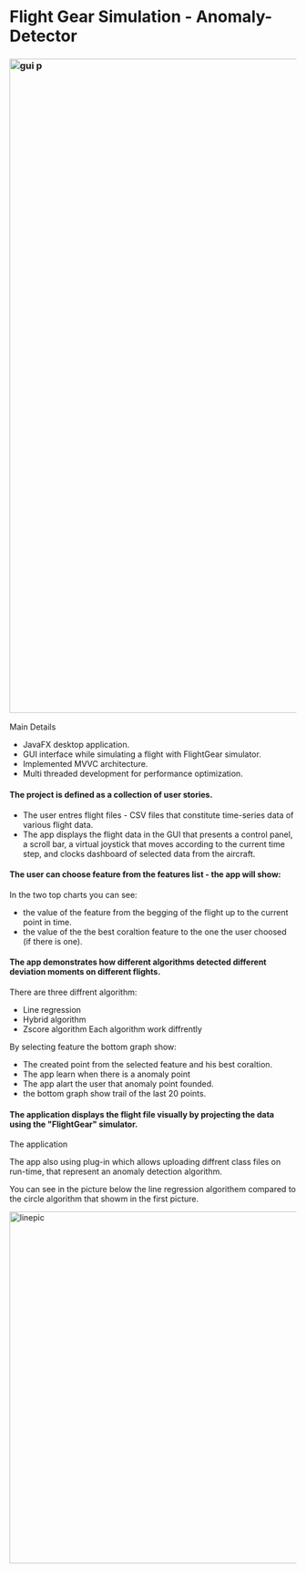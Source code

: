 # Flight Gear Simulation - Anomaly-Detector

### <img width="1149" alt="gui p" src="https://user-images.githubusercontent.com/61715620/128372124-96efbaf7-90a4-41df-8ae2-82d75e5ba914.png">
 Main Details
* JavaFX desktop application.
* GUI interface while simulating a flight with FlightGear simulator.
* Implemented MVVC architecture.
* Multi threaded development for performance optimization.


#### The project is defined as a collection of user stories.
* The user entres flight files - CSV files that constitute time-series
data of various flight data.
* The app displays the flight data in
the GUI that presents a control panel, a
scroll bar, a virtual joystick that
moves according to the
current time step, and clocks
dashboard of selected data
from the aircraft.

#### The user can choose feature from the features list - the app will show:
In the two top charts you can see:
* the value of the feature from the begging of the flight up to the current point in time.
* the value of the the best coraltion feature to the one the user choosed (if there is one).

#### The app demonstrates how different algorithms detected different deviation moments on different flights.
There are three diffrent algorithm:
* Line regression 
* Hybrid algorithm
* Zscore algorithm
Each algorithm work diffrently

By selecting feature the bottom graph show:
* The created point from the selected feature and his best coraltion.
* The app learn when there is a anomaly point 
* The app alart the user that anomaly point founded.
* the bottom graph show trail of the last 20 points.

#### The application displays the flight file visually by projecting the data using the "FlightGear" simulator.
The application

The app also using plug-in
which allows uploading diffrent class
files on run-time, that
represent an anomaly
detection algorithm.

You can see in the picture below the line regression algorithem compared to the circle algorithm that showm in the first picture.

<img width="618" alt="linepic" src="https://user-images.githubusercontent.com/61715620/128828493-70697db8-4117-46d6-b72e-4752c1370a21.png">
